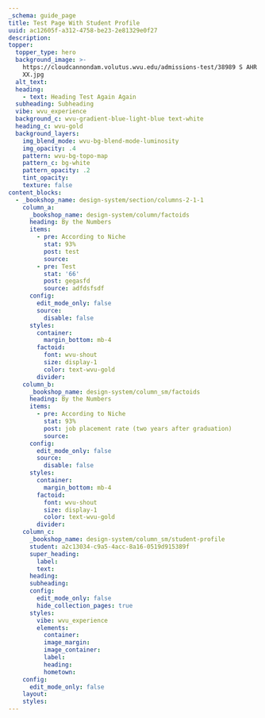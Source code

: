 ```yaml
---
_schema: guide_page
title: Test Page With Student Profile
uuid: ac12605f-a312-4758-be23-2e81329e0f27
description:
topper:
  topper_type: hero
  background_image: >-
    https://cloudcannondam.volutus.wvu.edu/admissions-test/38989 S AHR 0372
    XX.jpg
  alt_text:
  heading:
    - text: Heading Test Again Again
  subheading: Subheading
  vibe: wvu_experience
  background_c: wvu-gradient-blue-light-blue text-white
  heading_c: wvu-gold
  background_layers:
    img_blend_mode: wvu-bg-blend-mode-luminosity
    img_opacity: .4
    pattern: wvu-bg-topo-map
    pattern_c: bg-white
    pattern_opacity: .2
    tint_opacity:
    texture: false
content_blocks:
  - _bookshop_name: design-system/section/columns-2-1-1
    column_a:
      _bookshop_name: design-system/column/factoids
      heading: By the Numbers
      items:
        - pre: According to Niche
          stat: 93%
          post: test
          source:
        - pre: Test
          stat: '66'
          post: gegasfd
          source: adfdsfsdf
      config:
        edit_mode_only: false
        source:
          disable: false
      styles:
        container:
          margin_bottom: mb-4
        factoid:
          font: wvu-shout
          size: display-1
          color: text-wvu-gold
        divider:
    column_b:
      _bookshop_name: design-system/column_sm/factoids
      heading: By the Numbers
      items:
        - pre: According to Niche
          stat: 93%
          post: job placement rate (two years after graduation)
          source:
      config:
        edit_mode_only: false
        source:
          disable: false
      styles:
        container:
          margin_bottom: mb-4
        factoid:
          font: wvu-shout
          size: display-1
          color: text-wvu-gold
        divider:
    column_c:
      _bookshop_name: design-system/column_sm/student-profile
      student: a2c13034-c9a5-4acc-8a16-0519d915389f
      super_heading:
        label:
        text:
      heading:
      subheading:
      config:
        edit_mode_only: false
        hide_collection_pages: true
      styles:
        vibe: wvu_experience
        elements:
          container:
          image_margin:
          image_container:
          label:
          heading:
          hometown:
    config:
      edit_mode_only: false
    layout:
    styles:
---
```

